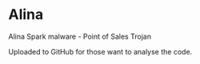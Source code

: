 # Alina
Alina Spark malware - Point of Sales Trojan

Uploaded to GitHub for those want to analyse the code.


